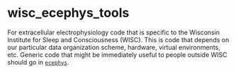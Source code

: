 # wisc_ecephys_tools

For extracellular electrophysiology code that is specific to the Wisconsin Institute for Sleep and Consciousness (WISC). This is code that depends on our particular data organization scheme, hardware, virtual environments, etc.
Generic code that might be immediately useful to people outside WISC should go in [`ecephys`](https://github.com/CSC-UW/ecephys).